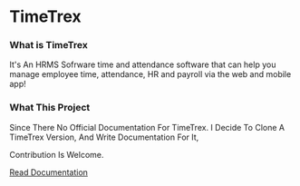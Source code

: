 # TimeTrex

<h3> What is TimeTrex </h3>
It's An HRMS Sofrware
time and attendance software that can help you manage employee time, attendance, HR and payroll via the web and mobile app!


<h3> What This Project </h3>
Since There No Official Documentation For TimeTrex. 
I Decide To Clone A TimeTrex Version, And Write Documentation For It,

Contribution Is Welcome.


<a href="#"> Read Documentation  </a>

